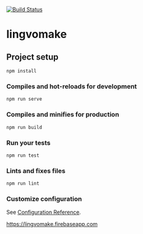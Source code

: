[![Build Status](https://travis-ci.org/HimmelSpark/lingvomake.svg?branch=master)](https://travis-ci.org/HimmelSpark/lingvomake)
# lingvomake

## Project setup
```
npm install
```

### Compiles and hot-reloads for development
```
npm run serve
```

### Compiles and minifies for production
```
npm run build
```

### Run your tests
```
npm run test
```

### Lints and fixes files
```
npm run lint
```

### Customize configuration
See [Configuration Reference](https://cli.vuejs.org/config/).

https://lingvomake.firebaseapp.com